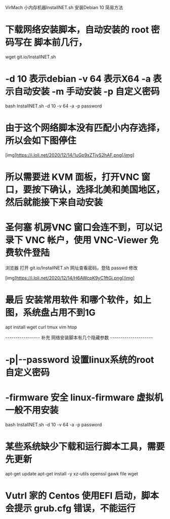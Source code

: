 VirMach 小内存机器InstallNET.sh 安装Debian 10 简易方法

# 下载网络安装脚本，自动安装的 root 密码写在 脚本前几行，
wget git.io/InstallNET.sh

# -d 10 表示debian  -v 64 表示X64  -a 表示自动安装  -m 手动安装  -p 自定义密码
bash InstallNET.sh -d 10 -v 64 -a  -p password

# 由于这个网络脚本没有匹配小内存选择，所以会如下图停住
[img]https://i.loli.net/2020/12/14/1uGp9xZTjyS2hAF.png[/img]

# 所以需要进 KVM 面板，打开VNC 窗口，要按下确认，选择北美和美国地区，然后就能接下来自动安装
# 圣何塞  机房VNC 窗口会连不到，可以记录下 VNC 帐户，使用  VNC-Viewer 免费软件登陆

浏览器 打开 git.io/InstallNET.sh 网址查看密码，登陆 passwd 修改


[img]https://i.loli.net/2020/12/14/H6AWcpK9yC1ftGi.png[/img]

# 最后 安装常用软件 和哪个软件，如上图，系统盘占用不到1G
apt install wget curl tmux vim htop 

-----------------   补充  网络安装脚本有几个隐藏参数  ---------------------
#  -p|--password    设置linux系统的root  自定义密码
#  -firmware          安全 linux-firmware   虚拟机一般不用安装

bash InstallNET.sh -d 10 -v 64 -a  -p password

#  某些系统缺少下载和运行脚本工具，需要先更新
apt-get update
apt-get install -y xz-utils openssl gawk file wget

#  Vutrl 家的 Centos 使用EFI 启动，脚本会提示 grub.cfg 错误，不能运行
